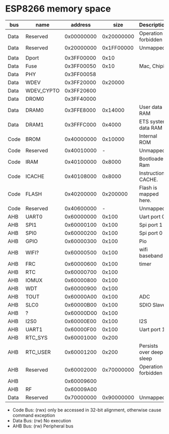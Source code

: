 # ESP8266 memory space 

| bus  | name       | address    | size       | Description              |
| ---- | ---------- | ---------- | ---------- | ------------------------ |
| Data | Reserved   | 0x00000000 | 0x20000000 | Operation forbidden      |
| Data | Reserved   | 0x20000000 | 0x1FF00000 | Unmapped                 |
|      |            |            |            |                          |
| Data | Dport      | 0x3FF00000 | 0x10       |                          |
| Data | Fuse       | 0x3FF00050 | 0x10       | Mac,  Chipid             |
| Data | PHY        | 0x3FF00058 |            |                          |
| Data | WDEV       | 0x3FF20000 | 0x20000    |                          |
| Data | WDEV_CYPTO | 0x3FF20600 |            |                          |
| Data | DROM0      | 0x3FF40000 |            |                          |
| Data | DRAM0      | 0x3FFE8000 | 0x14000    | User data RAM            |
| Data | DRAM1      | 0x3FFFC000 | 0x4000     | ETS system data RAM      |
| Code | BROM       | 0x40000000 | 0x10000    | Internal ROM             |
| Code | Reserved   | 0x40010000 | -          | Unmapped                 |
| Code | IRAM       | 0x40100000 | 0x8000     | Bootloader Ram           |
| Code | ICACHE     | 0x40108000 | 0x8000     | Instruction CACHE.       |
| Code | FLASH      | 0x40200000 | 0x200000   | Flash is mapped here.    |
| Code | Reserved   | 0x40600000 | -          | Unmapped                 |
| AHB  | UART0      | 0x60000000 | 0x100      | Uart port 0              |
| AHB  | SPI1       | 0x60000100 | 0x100      | Spi port 1               |
| AHB  | SPI0       | 0x60000200 | 0x100      | Spi port 0               |
| AHB  | GPIO       | 0x60000300 | 0x100      | Pio                      |
| AHB  | WIFI?      | 0x60000500 | 0x100      | wifi baseband            |
| AHB  | FRC        | 0x60000600 | 0x100      | timer                    |
| AHB  | RTC        | 0x60000700 | 0x100      |                          |
| AHB  | IOMUX      | 0x60000800 | 0x100      |                          |
| AHB  | WDT        | 0x60000900 | 0x100      |                          |
| AHB  | TOUT       | 0x60000A00 | 0x100      | ADC                      |
| AHB  | SLC0       | 0x60000B00 | 0x100      | SDIO Slave               |
| AHB  | ?          | 0x60000D00 | 0x100      |                          |
| AHB  | I2S0       | 0x60000E00 | 0x100      | I2S                      |
| AHB  | UART1      | 0x60000F00 | 0x100      | Uart port 1              |
| AHB  | RTC_SYS    | 0x60001000 | 0x200      |                          |
| AHB  | RTC_USER   | 0x60001200 | 0x200      | Persists over deep sleep |
| AHB  | Reserved   | 0x60002000 | 0x70000000 | Operation forbidden      |
| AHB  |            | 0x60009600 |            |                          |
| AHB  | RF         | 0x60009A00 |            |                          |
| Data | Reserved   | 0x70000000 | 0x90000000 | Unmapped                 |

* Code Bus:  (rwx) only be accessed in 32-bit alignment, otherwise cause command exception
* Data Bus:  (rw) No execution
* AHB  Bus:  (rw) Peripheral bus
